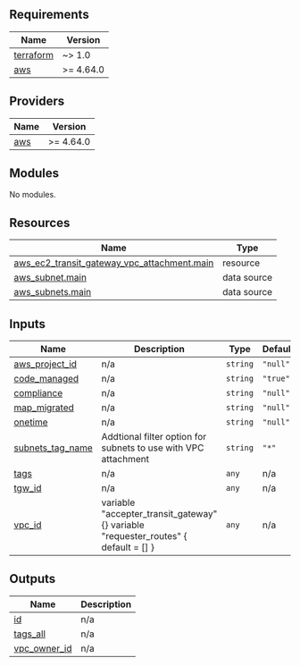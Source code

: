 <!-- BEGIN_TF_DOCS -->
## Requirements

| Name | Version |
|------|---------|
| <a name="requirement_terraform"></a> [terraform](#requirement\_terraform) | ~> 1.0 |
| <a name="requirement_aws"></a> [aws](#requirement\_aws) | >= 4.64.0 |

## Providers

| Name | Version |
|------|---------|
| <a name="provider_aws"></a> [aws](#provider\_aws) | >= 4.64.0 |

## Modules

No modules.

## Resources

| Name | Type |
|------|------|
| [aws_ec2_transit_gateway_vpc_attachment.main](https://registry.terraform.io/providers/hashicorp/aws/latest/docs/resources/ec2_transit_gateway_vpc_attachment) | resource |
| [aws_subnet.main](https://registry.terraform.io/providers/hashicorp/aws/latest/docs/data-sources/subnet) | data source |
| [aws_subnets.main](https://registry.terraform.io/providers/hashicorp/aws/latest/docs/data-sources/subnets) | data source |

## Inputs

| Name | Description | Type | Default | Required |
|------|-------------|------|---------|:--------:|
| <a name="input_aws_project_id"></a> [aws\_project\_id](#input\_aws\_project\_id) | n/a | `string` | `"null"` | no |
| <a name="input_code_managed"></a> [code\_managed](#input\_code\_managed) | n/a | `string` | `"true"` | no |
| <a name="input_compliance"></a> [compliance](#input\_compliance) | n/a | `string` | `"null"` | no |
| <a name="input_map_migrated"></a> [map\_migrated](#input\_map\_migrated) | n/a | `string` | `"null"` | no |
| <a name="input_onetime"></a> [onetime](#input\_onetime) | n/a | `string` | `"null"` | no |
| <a name="input_subnets_tag_name"></a> [subnets\_tag\_name](#input\_subnets\_tag\_name) | Addtional filter option for subnets to use with VPC attachment | `string` | `"*"` | no |
| <a name="input_tags"></a> [tags](#input\_tags) | n/a | `any` | n/a | yes |
| <a name="input_tgw_id"></a> [tgw\_id](#input\_tgw\_id) | n/a | `any` | n/a | yes |
| <a name="input_vpc_id"></a> [vpc\_id](#input\_vpc\_id) | variable "accepter\_transit\_gateway" {} variable "requester\_routes" { default = [] } | `any` | n/a | yes |

## Outputs

| Name | Description |
|------|-------------|
| <a name="output_id"></a> [id](#output\_id) | n/a |
| <a name="output_tags_all"></a> [tags\_all](#output\_tags\_all) | n/a |
| <a name="output_vpc_owner_id"></a> [vpc\_owner\_id](#output\_vpc\_owner\_id) | n/a |
<!-- END_TF_DOCS -->